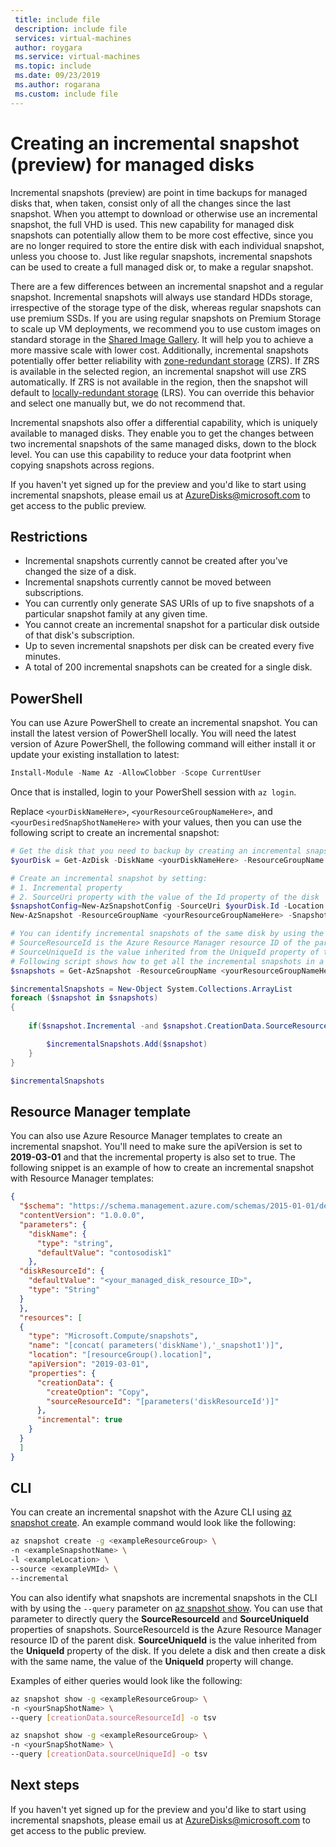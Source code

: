 ```yaml
---
 title: include file
 description: include file
 services: virtual-machines
 author: roygara
 ms.service: virtual-machines
 ms.topic: include
 ms.date: 09/23/2019
 ms.author: rogarana
 ms.custom: include file
---
```


# Creating an incremental snapshot (preview) for managed disks

Incremental snapshots (preview) are point in time backups for managed disks that, when taken, consist only of all the changes since the last snapshot. When you attempt to download or otherwise use an incremental snapshot, the full VHD is used. This new capability for managed disk snapshots can potentially allow them to be more cost effective, since you are no longer required to store the entire disk with each individual snapshot, unless you choose to. Just like regular snapshots, incremental snapshots can be used to create a full managed disk or, to make a regular snapshot.

There are a few differences between an incremental snapshot and a regular snapshot. Incremental snapshots will always use standard HDDs storage, irrespective of the storage type of the disk, whereas regular snapshots can use premium SSDs. If you are using regular snapshots on Premium Storage to scale up VM deployments, we recommend you to use custom images on standard storage in the [Shared Image Gallery](../articles/virtual-machines/linux/shared-image-galleries.md). It will help you to achieve a more massive scale with lower cost. Additionally, incremental snapshots potentially offer better reliability with [zone-redundant storage](../articles/storage/common/storage-redundancy-zrs.md) (ZRS). If ZRS is available in the selected region, an incremental snapshot will use ZRS automatically. If ZRS is not available in the region, then the snapshot will default to [locally-redundant storage](../articles/storage/common/storage-redundancy-lrs.md) (LRS). You can override this behavior and select one manually but, we do not recommend that.

Incremental snapshots also offer a differential capability, which is uniquely available to managed disks. They enable you to get the changes between two incremental snapshots of the same managed disks, down to the block level. You can use this capability to reduce your data footprint when copying snapshots across regions.

If you haven't yet signed up for the preview and you'd like to start using incremental snapshots, please email us at AzureDisks@microsoft.com to get access to the public preview.

## Restrictions

- Incremental snapshots currently cannot be created after you've changed the size of a disk.
- Incremental snapshots currently cannot be moved between subscriptions.
- You can currently only generate SAS URIs of up to five snapshots of a particular snapshot family at any given time.
- You cannot create an incremental snapshot for a particular disk outside of that disk's subscription.
- Up to seven incremental snapshots per disk can be created every five minutes.
- A total of 200 incremental snapshots can be created for a single disk.

## PowerShell

You can use Azure PowerShell to create an incremental snapshot. You can install the latest version of PowerShell locally. You will need the latest version of Azure PowerShell, the following command will either install it or update your existing installation to latest:

```PowerShell
Install-Module -Name Az -AllowClobber -Scope CurrentUser
```

Once that is installed, login to your PowerShell session with `az login`.

Replace `<yourDiskNameHere>`, `<yourResourceGroupNameHere>`, and `<yourDesiredSnapShotNameHere>` with your values, then you can use the following script to create an incremental snapshot:

```PowerShell
# Get the disk that you need to backup by creating an incremental snapshot
$yourDisk = Get-AzDisk -DiskName <yourDiskNameHere> -ResourceGroupName <yourResourceGroupNameHere>

# Create an incremental snapshot by setting:
# 1. Incremental property
# 2. SourceUri property with the value of the Id property of the disk
$snapshotConfig=New-AzSnapshotConfig -SourceUri $yourDisk.Id -Location $yourDisk.Location -CreateOption Copy -Incremental 
New-AzSnapshot -ResourceGroupName <yourResourceGroupNameHere> -SnapshotName <yourDesiredSnapshotNameHere> -Snapshot $snapshotConfig 

# You can identify incremental snapshots of the same disk by using the SourceResourceId and SourceUniqueId properties of snapshots. 
# SourceResourceId is the Azure Resource Manager resource ID of the parent disk. 
# SourceUniqueId is the value inherited from the UniqueId property of the disk. If you delete a disk and then create a disk with the same name, the value of the UniqueId property will change. 
# Following script shows how to get all the incremental snapshots in a resource group of same disk
$snapshots = Get-AzSnapshot -ResourceGroupName <yourResourceGroupNameHere>

$incrementalSnapshots = New-Object System.Collections.ArrayList
foreach ($snapshot in $snapshots)
{
    
    if($snapshot.Incremental -and $snapshot.CreationData.SourceResourceId -eq $yourDisk.Id -and $snapshot.CreationData.SourceUniqueId -eq $yourDisk.UniqueId){

        $incrementalSnapshots.Add($snapshot)
    }
}

$incrementalSnapshots
```

## Resource Manager template

You can also use Azure Resource Manager templates to create an incremental snapshot. You'll need to make sure the apiVersion is set to **2019-03-01** and that the incremental property is also set to true. The following snippet is an example of how to create an incremental snapshot with Resource Manager templates:

```json
{
  "$schema": "https://schema.management.azure.com/schemas/2015-01-01/deploymentTemplate.json#",
  "contentVersion": "1.0.0.0",
  "parameters": {
    "diskName": {
      "type": "string",
      "defaultValue": "contosodisk1"
    },
  "diskResourceId": {
    "defaultValue": "<your_managed_disk_resource_ID>",
    "type": "String"
  }
  }, 
  "resources": [
  {
    "type": "Microsoft.Compute/snapshots",
    "name": "[concat( parameters('diskName'),'_snapshot1')]",
    "location": "[resourceGroup().location]",
    "apiVersion": "2019-03-01",
    "properties": {
      "creationData": {
        "createOption": "Copy",
        "sourceResourceId": "[parameters('diskResourceId')]"
      },
      "incremental": true
    }
  }
  ]
}
```

## CLI

You can create an incremental snapshot with the Azure CLI using [az snapshot create](https://docs.microsoft.com/cli/azure/snapshot?view=azure-cli-latest#az-snapshot-create). An example command would look like the following:

```bash
az snapshot create -g <exampleResourceGroup> \
-n <exampleSnapshotName> \
-l <exampleLocation> \
--source <exampleVMId> \
--incremental
```

You can also identify what snapshots are incremental snapshots in the CLI with by using the `--query` parameter on [az snapshot show](https://docs.microsoft.com/cli/azure/snapshot?view=azure-cli-latest#az-snapshot-show). You can use that parameter to directly query the **SourceResourceId** and **SourceUniqueId** properties of snapshots. SourceResourceId is the Azure Resource Manager resource ID of the parent disk. **SourceUniqueId** is the value inherited from the **UniqueId** property of the disk. If you delete a disk and then create a disk with the same name, the value of the **UniqueId** property will change.

Examples of either queries would look like the following:

```bash
az snapshot show -g <exampleResourceGroup> \
-n <yourSnapShotName> \
--query [creationData.sourceResourceId] -o tsv

az snapshot show -g <exampleResourceGroup> \
-n <yourSnapShotName> \
--query [creationData.sourceUniqueId] -o tsv
```

## Next steps

If you haven't yet signed up for the preview and you'd like to start using incremental snapshots, please email us at AzureDisks@microsoft.com to get access to the public preview.
